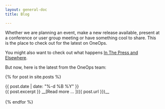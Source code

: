 ```yaml
---
layout: general-doc
title: Blog

---
```


Whether we are planning an event, make a new release available, present at a conference or user group meeting 
or have something cool to share. This is the place to check out for the latest on OneOps. 

You might also want to check out what happens [In The Press and Elsewhere](/general/in-the-press.html).

But now, here is the latest from the OneOps team:

{% for post in site.posts %}
<div>{{ post.date | date: "%-d %B %Y" }}</div>
{{ post.excerpt }}
__[Read more ... ]({{ post.url }})__
<br><br>
{% endfor %}
